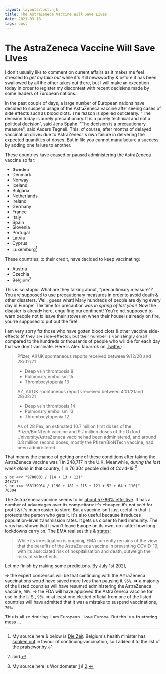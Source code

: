 ```yaml
---
layout: layouts/post.njk
title: The AstraZeneca Vaccine Will Save Lives
date: 2021-03-16
tags: post
---
```


# The AstraZeneca Vaccine Will Save Lives

I don't usually like to comment on current affairs as it makes me feel stressed to _get my take out_ while it's still newsworthy & before it has been swallowed by all the other takes out there, but I will make an exception today in order to register my discontent with recent decisions made by some leaders of European nations.

In the past couple of days, a large number of European nations have decided to suspend usage of the AstraZeneca vaccine after seeing cases of side effects such as blood clots. The reason is spelled out clearly. "The decision today is purely precautionary. It is a purely technical and not a political decision", said Jens Spahn. "The decision is a precautionary measure", said Anders Tegnell. This, of course, after months of delayed vaccination drives due to AstraZeneca's own failure in delivering the expected quantities of doses. But in life you cannot manufacture a success by adding one failure to another.

These countries have ceased or paused administering the AstraZeneca vaccine so far:

- Sweden
- Denmark
- Norway
- Iceland
- Bulgaria
- Netherlands
- Ireland
- Germany
- France
- Italy
- Spain
- Slovenia
- Portugal
- Latvia
- Cyprus
- Luxemburg[^1]

These countries, to their credit, have decided to keep vaccinating:

- Austria
- Czechia
- Belgium[^2]

This is so stupid. What are they talking about, "precautionary measure"? You are supposed to use precautionary measures in order to avoid death & other disasters. Well, guess what! Many hundreds of people are dying every day in Europe! The time for precaution _was in spring of last year_! Now the disaster is already here, engulfing our continent! You're not supposed to warn people not to leave their stoves on when their house is already on fire, you're supposed to put out the fire!

I am very sorry for those who have gotten blood clots & other vaccine side-effects (if they are side-effects), but their number is vanishingly small compared to the hundreds or thousands of people who will die for each day that we don't vaccinate. Here is Alex Tabarrok on [Twitter](https://twitter.com/ATabarrok/status/1371506507062276098):

> Pfizer, All UK spontaneous reports received between 9/12/20 and 28/02/21
>
> - Deep vein thrombosis 8
> - Pulmonary embolism 15
> - Thrombocytopenia 13
>
> AZ, All UK spontaneous reports received between 4/01/21and 28/02/21
>
> - Deep vein thrombosis 14
> - Pulmonary embolism 13
> - Thrombocytopenia 12
>
> As of 28 Feb, an estimated 10.7 million first doses of the Pfizer/BioNTech vaccine and 9.7 million doses of the Oxford University/AstraZeneca vaccine had been administered, and around 0.8 million second doses, mostly the Pfizer/BioNTech vaccine, had been administered.

That means the chance of getting one of these conditions after taking the AstraZeneca vaccine was 1 in 248,717 in the U.K. Meanwhile, _during the last week alone_ in that country, 1 in 76,304 people died of Covid-19.[^3]

```shell-session
$ bc <<< "9700000 / (14 + 13 + 12)"
248717
$ bc <<< "68139984 / (190 + 181 + 175 + 121 + 52 + 64 + 110)"
76304
```

The AstraZeneca vaccine seems to be [about 57-86% effective](https://papers.ssrn.com/sol3/papers.cfm?abstract_id=3777268). It has a number of advantages over its competitors: it's cheaper, it's not sold for profit & it's much easier to store. But a vaccine isn't just useful in that it protects the person who gets it. It's also useful because it reduces population-level transmission rates. It gets us closer to herd immunity. The virus has shown that it won't leave Europe on its own, no matter how long lockdowns carry on. The EMA realises this & [states](https://www.ema.europa.eu/en/news/emas-safety-committee-continues-investigation-covid-19-vaccine-astrazeneca-thromboembolic-events):

> While its investigation is ongoing, EMA currently remains of the view that the benefits of the AstraZeneca vaccine in preventing COVID-19, with its associated risk of hospitalisation and death, outweigh the risks of side effects.

Let me finish by making some predictions. By July 1st 2021,

⇒ the expert consensus will be that continuing with the AstraZeneca vaccinations would have saved more lives than pausing it, `95%`.
⇒ a majority of the listed countries will have resumed administering the AstraZeneca vaccine, `90%`.
⇒ the FDA will have approved the AstraZeneca vaccine for use in the U.S., `95%`.
⇒ at least one elected official from one of the listed countries will have admitted that it was a mistake to suspend vaccinations, `70%`.

This is all so draining. I am European. I love Europe. But this is a frustrating mess ...

[^1]: My source here & below is [Die Zeit](https://www.zeit.de/politik/ausland/2021-03/astrazeneca-corona-impfstoff-impfungen-gestoppt-thrombose-nebenwirkungen). Belgium's health minister has [spoken out](https://twitter.com/BNODesk/status/1371563480449486848) in favour of continuing vaccination, so I added it to the list of the praiseworthy.
[^2]: ibid.
[^3]: My source here is Worldometer [1](https://www.worldometers.info/coronavirus/country/uk/) & [2](https://www.worldometers.info/world-population/uk-population/).
